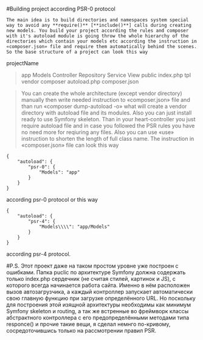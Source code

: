#Building project according PSR-0 protocol

	The main idea is to build directories and namespaces system special way to avoid any **require()** [**include()**] calls during creating new models. You build your project according the rules and composer with it's autoload module is going throw the whole hierarchy of the directories which contain your models etc according the instruction in «composer.json» file and require them automatically behind the scenes.
	So the base structure of a project can look this way
projectName
 >app
  >Models
   >Controller
   >Repository
   >Service
   >View
 >public
  >index.php
 >tpl
 >vendor
  >composer
  >autoload.php
composer.json

>You can create the whole architecture (except vendor directory) manually then write needed instruction to «composer.json» file and than run «composer dump-autoload -o» what will create a vendor directory with autoload file and its modules. Also you can just install ready to use Symfony skeleton.
>Than in your heart-controller you just require autoload file and in case you followed the PSR rules you have no need more for reqiuring any files. Also you can use «use» instruction to shorten the length of full class name.
>The instruction in «composer.json» file can look this way
```
{
    "autoload": {
        "psr-0": {
            "Models": "app"
        }
    }
}
```
according psr-0 protocol or this way
```
{
    "autoload": {
        "psr-4": {
            "Models\\\\": "app/Models"
        }
    }
}
```
according psr-4 protocol.

#P.S.
  Этот проект даже на таком простом уровне уже построен с ошибками. Папка puclic по архитектуре Symfony должна содержать только index.php сердечник (не считая стилей, картинок и JS), с которого всегда начинается работа сайта. Именно в нём расположен вызов автозагрузчика, а каждый контроллер запускает автоматически свою главную функцию при загрузке определённого URL. Но поскольку для построения этой изящной архитектуры необходимы как минимум Symfony skeleton и routing, а так же встренные во фреймворк классы абстрактного контроллера с его предопределёнными методами типа responce() и прочие такие вещи, я сделал немнго по-кривому, сосредоточившись только на рассмотрении правил PSR.
